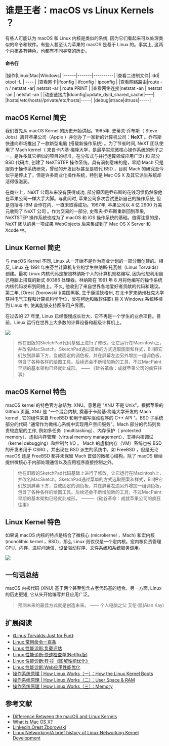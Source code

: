 # 谁是王者：macOS vs Linux Kernels ？

有些人可能认为 macOS 和 Linux 内核是类似的系统, 因为它们看起来可以处理类似的命令和软件。有些人甚至认为苹果的 macOS 是基于 Linux 的。事实上, 这两个内核各有特色，也都有不同寻常的历史。

#### 命令行

|操作|Linux|Mac|Windows|
|------|-------|----------|
|查看二进制文件| ldd| otool -L | ---- |
|查看网卡|ifconfig | ifconfig | ipconfig |
|查看网络路由|route -n / netstat -ar| netstat -ar | route PRINT |
|查看网络连接|netstat -an | netstat -an | netstat -an |
|动态链接库|ldconfig|update_dyld_shared_cache|----|
|hosts|/etc/hosts//private/etc/hosts|-----|
|debug|strace|dtruss|-----|

## macOS Kernel 简史
我们首先从 macOS Kernel 的历史开始讲起。1985年, 史蒂夫·乔布斯（ Steve Jobs）离开苹果公司（Apple ）并创办了一家新的计算机公司：**NeXT** 。乔布斯快速向市场推出了一款新型电脑 (搭载新操作系统) 。为了节省时间, NeXT 团队使用了 Mach kernel（ 来自卡内基·梅隆大学，是最早实现微核心操作系统的例子之一，是许多其它相似的项目的标准，在分布式与并行运算领域应用广泛) 和 部分 BSD 代码库, 创建了 NeXTSTEP 操作系统。具有讽刺意味的是，早期 Mach 只是服务于操作系统研究，曾经的开发目标甚至是取代 BSD ，目前 Mach 的研究至今似乎是停止了，但是许多商业化操作系统，特别是 Mac OS X  及其它派生系统却活得很滋润。

在商业上，NeXT 公司从来没有获得成功, 部分原因是乔布斯的花钱习惯仍然像他在苹果公司一样大手大脚。与此同时, 苹果公司多次尝试更新自己的操作系统, 但是包括与 IBM 合作在内、一直未取得成功。1997年, 苹果公司以 4 亿 2900 万美元收购了 NeXT 公司 。作为交易的一部分, 史蒂夫·乔布斯重新回到苹果, NeXTSTEP 操作系统也成为了 macOS 和 iOS 操作系统的基础。值得注意的是，NeXT  团队的另一项成果 WebObjects 后来集成到了 Mac OS X Server 和 Xcode 中。

## Linux Kernel 简史
与 macOS Kernel 不同, Linux 从一开始不是作为商业计划的一部分而创建的。相反, Linux 在 1991 年由芬兰计算机专业的学生林纳斯·托瓦兹（Linus Torvalds）创建。最初 Linux 内核代码是按照林纳斯个人的计算机规格编写, 因为他想利用自己电脑上搭载的新式 80386 处理器。林纳斯在 1991 年 8 月将他编写的操作系统内核代码发布到网络上。不久, 他收到了来自世界各地爱好者贡献的代码和建议。第二年, [Orest Zborowski ](美国黑客, 生于康涅狄格州, 在北卡罗来纳州杜克大学获得电气工程和计算机科学学位，曾在柯达和微软任职) 将 X Windows 系统移植到 Linux 中, 使其能够支持图形用户界面。

在过去的 27 年里, Linux 已经慢慢成长壮大，它不再是一个学生的业余项目。目前，Linux 运行在世界上大多数的计算设备和超级计算机上。

![](http://riboseyim-qiniu.riboseyim.com/History_macOS_Linux.png)

>他在旧版的SketchPad代码基础上进行了修改，让它运行在Macintosh上，并改名MacSketch。SketchPad通过菜单的方式选取图案和样式，Bill把它们放到屏幕下方，变成固定的调色板，并在屏幕左边另外增加一组调色板，包含了各种各样的绘图工具。后续还会不断增加新的工具，不过MacPaint早期的基本架构已经就此成形。
—— 《硅谷革命：成就苹果公司的疯狂往事》

## macOS Kernel 特色
macOS kernel 的特色官方总结为: XNU。意思是 "XNU 不是 Unix"。根据苹果的 Github 页面, XNU 是 "一个混合内核, 奠基于卡耐基·梅隆大学开发的 Mach kernel , 它的组件来自 FreeBSD 和用于编写驱动程序的 C++ API “。BSD 子系统部分的代码 "通常作为微核心系统中实现用户空间服务"。Mach 部分的代码则负责较底层的工作, 例如多任务（multitasking）、内存保护（ protected memory）、虚拟内存管理（virtual memory management）、支持内核调试（kernel debugging）和控制台 I/O 。 Mach 的虚拟内存（VM）系统也被 BSD 的开发者用于 CSRG ，并出现在 BSD 派生的系统中，如 FreeBSD ，但是无论 macOS 还是 FreeBSD 都并未保留 Mach 首倡的微核心结构，除了 macOS 继续提供微核心于内部处理通信以及应用程序直接控制之外。

>他在旧版的SketchPad代码基础上进行了修改，让它运行在Macintosh上，并改名MacSketch。SketchPad通过菜单的方式选取图案和样式，Bill把它们放到屏幕下方，变成固定的调色板，并在屏幕左边另外增加一组调色板，包含了各种各样的绘图工具。后续还会不断增加新的工具，不过MacPaint早期的基本架构已经就此成形。
———《硅谷革命：成就苹果公司的疯狂往事》

## Linux Kernel 特色
如果说 macOS 内核的特点是结合了微核心 (microkernel ，Mach) 和宏内核 (monolithic kernel ，BSD)，那么 Linux 则仅仅是一个宏内核。宏内核负责管理 CPU、内存、进程间通信、设备驱动程序、文件系统和系统服务调用。

![](http://riboseyim-qiniu.riboseyim.com/OS_Kernel_Model.png)

## 一句话总结

macOS 内核代码 (XNU) 基于两个甚至包含古老代码基的组合。另一方面, Linux 的历史更短, 它从头开始编写并且应用广泛。

>预测未来的最佳方式就是创造未来。
——  个人电脑之父 艾伦·凯(Alan Kay)

## 扩展阅读
- [《Linus Torvalds:Just for Fun》](https://riboseyim.github.io/2016/04/24/LinusTorvalds/)
- [Linux 常用命令一百条](https://riboseyim.github.io/2017/04/26/Linux-Commands/)
- [Linux 性能诊断:负载评估](https://riboseyim.github.io/2017/12/11/Linux-Perf-Load/)
- [Linux 性能诊断:快速检查单(Netflix版)](https://riboseyim.github.io/2017/12/11/Linux-Perf-Netflix/)
- [Linux 性能诊断:荐书|《图解性能优化》](https://riboseyim.github.io/2017/10/24/Linux-Perf-Picture/)
- [Linux 性能诊断:Web应用性能优化](https://riboseyim.github.io/2017/10/24/Linux-Perf-Wan/)
- [操作系统原理 | How Linux Works（一）：How the Linux Kernel Boots](https://riboseyim.github.io/2017/05/29/Linux-Works/)
- [操作系统原理 | How Linux Works（二）：User Space & RAM](https://riboseyim.github.io/2017/05/29/Linux-Works/)
- [操作系统原理 | How Linux Works（三）：Memory](https://riboseyim.github.io/2017/12/11/Linux-Works-Memory/)

## 参考文献
- [Difference Between the macOS and Linux Kernels](https://itsfoss.com/mac-linux-difference/)
- [What is Mac OS X?](http://osxbook.com/book/bonus/ancient/whatismacosx/arch_xnu.html)
- [Linkedin:Orest Zborowski](https://www.linkedin.com/in/orestzborowski/)
- [Linux Networking/A brief history of Linux Networking Kernel Development](https://en.wikibooks.org/wiki/Linux_Networking/A_brief_history_of_Linux_Networking_Kernel_Development)

